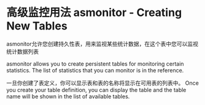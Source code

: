 # 高级监控用法 asmonitor - Creating New Tables

asmonitor允许您创建持久性表，用来监视某些统计数据，在这个表中您可以监视统计数据列表

asmonitor allows you to create persistent tables for monitoring certain statistics. The list of statistics that you can monitor is in the reference.


一旦你创建了表定义，你可以显示表和表的名称将显示在可用表的列表中。
Once you create your table definition, you can display the table and the table name will be shown in the list of available tables.
